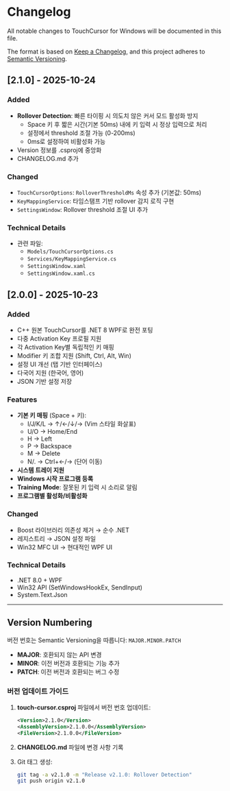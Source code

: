 # Changelog

All notable changes to TouchCursor for Windows will be documented in this file.

The format is based on [Keep a Changelog](https://keepachangelog.com/en/1.0.0/),
and this project adheres to [Semantic Versioning](https://semver.org/spec/v2.0.0.html).

## [2.1.0] - 2025-10-24

### Added
- **Rollover Detection**: 빠른 타이핑 시 의도치 않은 커서 모드 활성화 방지
  - Space 키 후 짧은 시간(기본 50ms) 내에 키 입력 시 정상 입력으로 처리
  - 설정에서 threshold 조절 가능 (0-200ms)
  - 0ms로 설정하여 비활성화 가능
- Version 정보를 .csproj에 중앙화
- CHANGELOG.md 추가

### Changed
- `TouchCursorOptions`: `RolloverThresholdMs` 속성 추가 (기본값: 50ms)
- `KeyMappingService`: 타임스탬프 기반 rollover 감지 로직 구현
- `SettingsWindow`: Rollover threshold 조절 UI 추가

### Technical Details
- 관련 파일:
  - `Models/TouchCursorOptions.cs`
  - `Services/KeyMappingService.cs`
  - `SettingsWindow.xaml`
  - `SettingsWindow.xaml.cs`

## [2.0.0] - 2025-10-23

### Added
- C++ 원본 TouchCursor를 .NET 8 WPF로 완전 포팅
- 다중 Activation Key 프로필 지원
- 각 Activation Key별 독립적인 키 매핑
- Modifier 키 조합 지원 (Shift, Ctrl, Alt, Win)
- 설정 UI 개선 (탭 기반 인터페이스)
- 다국어 지원 (한국어, 영어)
- JSON 기반 설정 저장

### Features
- **기본 키 매핑** (Space + 키):
  - I/J/K/L → ↑/←/↓/→ (Vim 스타일 화살표)
  - U/O → Home/End
  - H → Left
  - P → Backspace
  - M → Delete
  - N/. → Ctrl+←/→ (단어 이동)
- **시스템 트레이 지원**
- **Windows 시작 프로그램 등록**
- **Training Mode**: 잘못된 키 입력 시 소리로 알림
- **프로그램별 활성화/비활성화**

### Changed
- Boost 라이브러리 의존성 제거 → 순수 .NET
- 레지스트리 → JSON 설정 파일
- Win32 MFC UI → 현대적인 WPF UI

### Technical Details
- .NET 8.0 + WPF
- Win32 API (SetWindowsHookEx, SendInput)
- System.Text.Json

---

## Version Numbering

버전 번호는 Semantic Versioning을 따릅니다: `MAJOR.MINOR.PATCH`

- **MAJOR**: 호환되지 않는 API 변경
- **MINOR**: 이전 버전과 호환되는 기능 추가
- **PATCH**: 이전 버전과 호환되는 버그 수정

### 버전 업데이트 가이드

1. **touch-cursor.csproj** 파일에서 버전 번호 업데이트:
   ```xml
   <Version>2.1.0</Version>
   <AssemblyVersion>2.1.0.0</AssemblyVersion>
   <FileVersion>2.1.0.0</FileVersion>
   ```

2. **CHANGELOG.md** 파일에 변경 사항 기록

3. Git 태그 생성:
   ```bash
   git tag -a v2.1.0 -m "Release v2.1.0: Rollover Detection"
   git push origin v2.1.0
   ```
